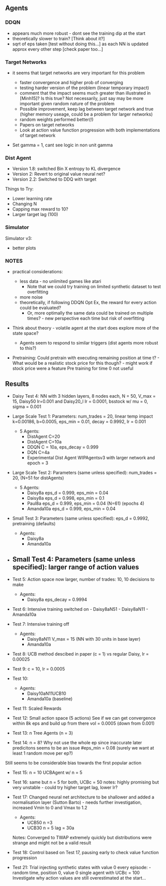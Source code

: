 ## Agents
### DDQN
- appears much more robust - dont see the training dip at the start
- theoretically slower to train? [Think about it?]
- sqrt of eps taken [test without doing this...] as each NN is updated approx every other step [check paper too...]

### Target Networks
- it seems that target networks are very important for this problem
	- faster convergence and higher prob of converging
	- testing harder version of the problem (linear temporary impact)
	- comment that the impact seems much greater than illustrated in [Minh15]? Is this true? Not necessarily, just say may be more important given random nature of the problem
	- Possible improvement, keep lag between target network and true (higher memory useage, could be a problem for larger networks)
	- random weights performed better(!)
	- Papers on target networks
	- Look at action value function progression with both implementations of target network

- Set gamma = 1, cant see logic in non unit gamma

### Dist Agent
- Version 1.8: switched Bin X entropy to KL divergence
- Version 2: Revert to original value neural net?
- Version 2.2: Switched to DDQ with target

Things to Try:
- Lower learning rate
- Changing N
- Capping max reward to 10?
- Larger target lag (100)

### Simulator
Simulator v3:
- better plots

### NOTES

- practical considerations:
	- less data - no unlimited games like atari
		- Note that we could try training on limited synthetic dataset to test overfitting
	- more noise
	- theoretically, if following DDQN Opt Ex, the reward for every action could be evaluated?
		- Or, more optimally the same data could be trained on multiple times? - new perspective each time but risk of overfitting
- Think about theory - volatile agent at the start does explore more of the state space?
	- Agents seem to respond to similar triggers (dist agents more robust to this?)

- Pretraining: Could pretrain with executing remaining position at time t? - What would be a realistic stock price for this though? - might work if stock price were a feature
Pre training for time 0 not useful

## Results
- Daisy Test 4: NN with 3 hidden layers, 8 nodes each, N = 50, V_max = 15, Daisy50 lr=0.001 and Daisy20_l lr = 0.0001, bsstock w/ mu = 0, sigma = 0.001
- Large Scale Test 1:
	Parameters: num_trades = 20, linear temp impact k=0.00186, b=0.0005, eps_min = 0.01, decay = 0.9992, lr = 0.001
	- 5 Agents:
		- DistAgent C=20
		- DistAgent C=10a
		- DDQN C = 10a, eps_decay = 0.999  
		- DQN C=4a
		- Experimental Dist Agent WIPAgentsv3 with larger network and epoch = 3

- Large Scale Test 2:
	Parameters (same unless specified): num_trades = 20, (N=51 for distAgents)
	- 5 Agents:
		- Daisy8a eps_d = 0.999, eps_min = 0.04
		- Daisy8a eps_d = 0.998, eps_min = 0.1
		- Paul8a eps_d = 0.999, eps_min = 0.04 (N=61) (epochs 4)
		- Amanda10a eps_d = 0.999, eps_min = 0.04

- Small Test 3:
	Parameters (same unless specified): eps_d = 0.9992, pretraining (defaults)
	- Agents:
		- Daisy8a
		- Amanda10a

- Small Test 4:
	Parameters (same unless specified): larger range of action values
	- 

- Test 5:
	Action space now larger, number of trades: 10, 10 decisions to make
	- Agents:
		- Daisy8a eps_decay = 0.9994

- Test 6:
	Intensive training switched on
		- Daisy8aN51
		- Daisy8aN11
		- Amanda10a

- Test 7:
	Intensive training off
	- Agents:
		- Daisy8aN11 V_max = 15 (NN with 30 units in base layer)
		- Amanda10a

- Test 8:
	UCB method descibed in paper (c = 1) vs regular Daisy, lr = 0.00025

- Test 9:
	c = 10, lr = 0.0005

- Test 10:
	
	- Agents:
		- Daisy10aN11UCB10
		- Amanda10a (baseline)

- Test 11:
	Scaled Rewards

- Test 12:
	Small action space (5 actions)
	See if we can get convergence within 8k eps and build up from there
	vol = 0.0005 (down from 0.001)

- Test 13:
	n Tree Agents (n = 3)

- Test 14:
	n = 8? Why not use the whole ep since inaccurate later predicitons seems to be an issue
	#eps_min = 0.08 (surely we want at least 1 random move per ep?)

Still seems to be considerable bias towards the first popular action


- Test 15:
	n = 10
	UCBAgent w/ n = 5

- Test 16:
	same but n = 5 for both, UCBc = 50
	notes: highly promising but very unstable - could try higher target lag, lower lr?

- Test 17:
	Changed neural net architecture to be shallower and added a normalisation layer (Sutton Barto) - needs further investigation,
	increased Vmin to 0 and Vmax to 1.2
	- Agents:
		- UCB50 n =3
		- UCB30 n = 5 lag = 30a

	Notes: Converged to TWAP extremely quickly but distributions were strange and might not be a valid result
- Test 18:
	Control based on Test 17, pausing early to check value function progression

- Test 21:
	Trial injecting synthetic states with value 0 every episode:
		- random time, position 0, value 0
	single agent with UCBc = 100
	Investigate why action values are still overestimated at the start...


